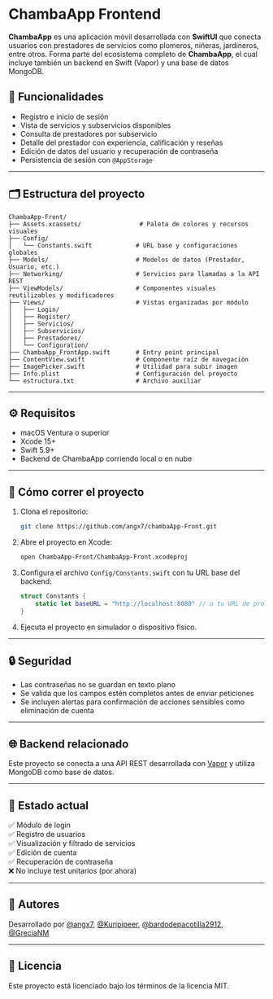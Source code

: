 # ChambaApp Frontend

**ChambaApp** es una aplicación móvil desarrollada con **SwiftUI** que conecta usuarios con prestadores de servicios como plomeros, niñeras, jardineros, entre otros. Forma parte del ecosistema completo de **ChambaApp**, el cual incluye también un backend en Swift (Vapor) y una base de datos MongoDB.

## 📲 Funcionalidades

- Registro e inicio de sesión
- Vista de servicios y subservicios disponibles
- Consulta de prestadores por subservicio
- Detalle del prestador con experiencia, calificación y reseñas
- Edición de datos del usuario y recuperación de contraseña
- Persistencia de sesión con `@AppStorage`

---

## 🗂 Estructura del proyecto

```
ChambaApp-Front/
├── Assets.xcassets/                # Paleta de colores y recursos visuales
├── Config/
│   └── Constants.swift            # URL base y configuraciones globales
├── Models/                        # Modelos de datos (Prestador, Usuario, etc.)
├── Networking/                    # Servicios para llamadas a la API REST
├── ViewModels/                    # Componentes visuales reutilizables y modificadores
├── Views/                         # Vistas organizadas por módulo
│   ├── Login/
│   ├── Register/
│   ├── Servicios/
│   ├── Subservicios/
│   ├── Prestadores/
│   └── Configuration/
├── ChambaApp_FrontApp.swift       # Entry point principal
├── ContentView.swift              # Componente raíz de navegación
├── ImagePicker.swift              # Utilidad para subir imagen
├── Info.plist                     # Configuración del proyecto
└── estructura.txt                 # Archivo auxiliar
```

---

## ⚙️ Requisitos

- macOS Ventura o superior
- Xcode 15+
- Swift 5.9+
- Backend de ChambaApp corriendo local o en nube

---

## 🚀 Cómo correr el proyecto

1. Clona el repositorio:

   ```bash
   git clone https://github.com/angx7/chambaApp-Front.git
   ```

2. Abre el proyecto en Xcode:

   ```bash
   open ChambaApp-Front/ChambaApp-Front.xcodeproj
   ```

3. Configura el archivo `Config/Constants.swift` con tu URL base del backend:

   ```swift
   struct Constants {
       static let baseURL = "http://localhost:8080" // o tu URL de producción
   }
   ```

4. Ejecuta el proyecto en simulador o dispositivo físico.

---

## 🔒 Seguridad

- Las contraseñas no se guardan en texto plano
- Se valida que los campos estén completos antes de enviar peticiones
- Se incluyen alertas para confirmación de acciones sensibles como eliminación de cuenta

---

## 🌐 Backend relacionado

Este proyecto se conecta a una API REST desarrollada con [Vapor](https://github.com/vapor/vapor) y utiliza MongoDB como base de datos.

---

## 🧪 Estado actual

✅ Módulo de login  
✅ Registro de usuarios  
✅ Visualización y filtrado de servicios  
✅ Edición de cuenta  
✅ Recuperación de contraseña  
❌ No incluye test unitarios (por ahora)

---

## 👤 Autores

Desarrollado por [@angx7](https://github.com/angx7), [@Kuripipeer](https://github.com/kuripipeer), [@bardodepacotilla2912](https://github.com/bardodepacotilla2912), [@GreciaNM](https://github.com/GreciaNM)

---

## 📄 Licencia

Este proyecto está licenciado bajo los términos de la licencia MIT.
